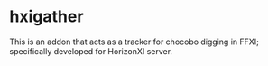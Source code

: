 # hxigather
This is an addon that acts as a tracker for chocobo digging in FFXI; specifically developed for HorizonXI server.
